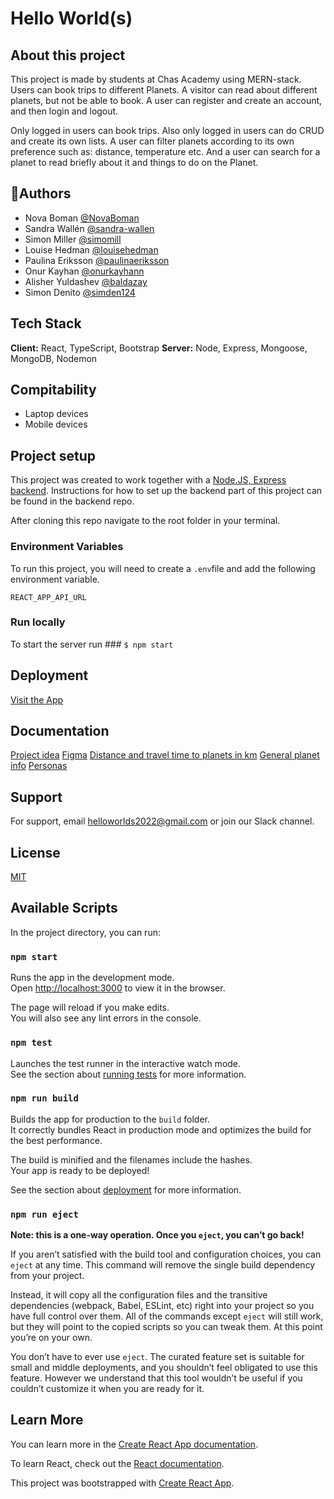 # Hello World(s)

## About this project

This project is made by students at Chas Academy using MERN-stack. Users can book trips to different Planets. A visitor can read about different planets, but not be able to book. A user can register and create an account, and then login and logout. 

Only logged in users can book trips. Also only logged in users can do CRUD and create its own lists. A user can filter planets according to its own preference such as: distance, temperature etc. And a user can search for a planet to read briefly about it and things to do on the Planet. 

## 🚀Authors

- Nova Boman [@NovaBoman](https://www.github.com/NovaBoman)
- Sandra Wallén [@sandra-wallen](https://www.github.com/sandra-wallen)
- Simon Miller [@simomill](https://www.github.com/simomill)
- Louise Hedman [@louisehedman](https://www.github.com/louisehedman)
- Paulina Eriksson [@paulinaeriksson](https://www.github.com/paulinaeriksson)
- Onur Kayhan [@onurkayhann](https://www.github.com/onurkayhann)
- Alisher Yuldashev [@baldazay](https://www.github.com/baldazay)
- Simon Denito [@simden124](https://www.github.com/simden124)

## Tech Stack
**Client:** React, TypeScript, Bootstrap
**Server:** Node, Express, Mongoose, MongoDB, Nodemon


## Compitability
- Laptop devices
- Mobile devices

## Project setup

This project was created to work together with a [Node.JS, Express backend](https://github.com/louisehedman/hello-worlds-be).
Instructions for how to set up the backend part of this project can be found in the backend repo.

After cloning this repo navigate to the root folder in your terminal.

### Environment Variables 

To run this project, you will need to create a `.env`file and add the following environment variable.

`REACT_APP_API_URL`

### Run locally

To start the server run ### `$ npm start`

## Deployment

[Visit the App](http://helloworldstraveling.netlify.app/)

## Documentation
[Project idea](https://docs.google.com/document/d/1AVMP5OK2YgBT46wpgyHdWCBFURYMoxQrOBpvsFkTcWw/edit)
[Figma](https://www.figma.com/file/k3lHPDIIlkub15njOPA6ez/Hello-World(s)?node-id=0%3A1)
[Distance and travel time to planets in km](https://docs.google.com/document/d/1_nzSHf9VF5jQHNZj9Hmg9MX6-erocGOc4tKCi8uWee4/edit)
[General planet info](https://docs.google.com/document/d/1anX7E3fgoCfaRA1R6C05wGHyl_LD8MSEU-Xx3Q2dnew/edit#heading=h.2x0dpo8906gg)
[Personas](https://docs.google.com/presentation/d/1V6UZIddNoCe0ouqjQf5iNsiiZzXwdz180Lqw-TXuuaw/edit#slide=id.g128f4834786_0_60)


## Support

For support, email helloworlds2022@gmail.com or join our Slack channel.

## License

[MIT](https://choosealicense.com/licenses/mit/)

## Available Scripts

In the project directory, you can run:

### `npm start`

Runs the app in the development mode.\
Open [http://localhost:3000](http://localhost:3000) to view it in the browser.

The page will reload if you make edits.\
You will also see any lint errors in the console.


### `npm test`

Launches the test runner in the interactive watch mode.\
See the section about [running tests](https://facebook.github.io/create-react-app/docs/running-tests) for more information.

### `npm run build`

Builds the app for production to the `build` folder.\
It correctly bundles React in production mode and optimizes the build for the best performance.

The build is minified and the filenames include the hashes.\
Your app is ready to be deployed!

See the section about [deployment](https://facebook.github.io/create-react-app/docs/deployment) for more information.

### `npm run eject`

**Note: this is a one-way operation. Once you `eject`, you can’t go back!**

If you aren’t satisfied with the build tool and configuration choices, you can `eject` at any time. This command will remove the single build dependency from your project.

Instead, it will copy all the configuration files and the transitive dependencies (webpack, Babel, ESLint, etc) right into your project so you have full control over them. All of the commands except `eject` will still work, but they will point to the copied scripts so you can tweak them. At this point you’re on your own.

You don’t have to ever use `eject`. The curated feature set is suitable for small and middle deployments, and you shouldn’t feel obligated to use this feature. However we understand that this tool wouldn’t be useful if you couldn’t customize it when you are ready for it.

## Learn More

You can learn more in the [Create React App documentation](https://facebook.github.io/create-react-app/docs/getting-started).

To learn React, check out the [React documentation](https://reactjs.org/).

This project was bootstrapped with [Create React App](https://github.com/facebook/create-react-app).
